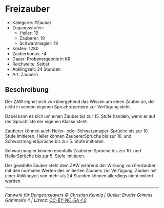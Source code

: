 # Freizauber

- Kategorie: #Zauber
- Zugangsstufen:
  - Heiler: 19
  - Zauberer: 19
  - Schwarzmagier: 19
- Kosten: 1280
- Zauberbonus: -4
- Dauer: Probenergebnis in KR
- Reichweite: Selbst
- Abklingzeit: 24 Stunden
- Art: Zaubern

## Beschreibung

Der ZAW eignet sich vorrübergehend das Wissen um einen Zauber an, der nicht in seinem eigenen Spruchrepertoire zur Verfügung steht.

Dabei kann es sich um einen Zauber bis zur 15. Stufe handeln, wenn er auf der Spruchliste der eigenen Klasse steht.

Zauberer können auch Heiler- oder Schwarzmagier-Sprüche bis zur 10. Stufe imitieren, Heiler können ZaubererSprüche bis zur 10. und SchwarzmagierSprüche bis zur 5. Stufe imitieren.

Schwarzmagier können ebenfalls Zauberer-Sprüche bis zur 10. und HeilerSprüche bis zur 5. Stufe imitieren.

Der gewählte Zauber steht dem ZAW während der Wirkung von Freizauber mit den normalen Werten des imitierten Zaubers zur Verfügung. Zauber mit einer Abklingzeit von mehr als 24 Stunden können allerdings nicht imitiert werden.

---

_Fanwerk für [Dungeonslayers](https://www.dungeonslayers.net/) © Christian Kennig | Quelle: Bruder Grimms Grimmoire 4 | Lizenz: [CC-BY-NC-SA 4.0](https://creativecommons.org/licenses/by-nc-sa/4.0/deed.de)_
